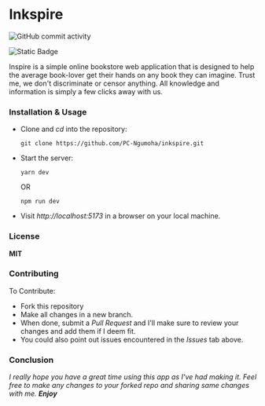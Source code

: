 # Inkspire
![GitHub commit activity](https://img.shields.io/github/commit-activity/w/https%3A%2F%2Fgithub.com%2FPC-Ngumoha/https%3A%2F%2Fgithub.com%2FPC-Ngumoha%2Finkspire)

![Static Badge](https://img.shields.io/badge/:built_with_React.js_and_SASS)



Inspire is a simple online bookstore web application that is designed to help the average book-lover get their hands on any book they can imagine. Trust me, we don't discriminate or censor anything. All knowledge and information is simply a few clicks away with us.

### Installation & Usage

- Clone and _cd_ into the repository:
  ```
  git clone https://github.com/PC-Ngumoha/inkspire.git
  ```

- Start the server:
  ```
  yarn dev
  ```
  OR
  ```
  npm run dev
  ```

- Visit _http://localhost:5173_ in a browser on your local machine.

### License
**MIT**

### Contributing
To Contribute:
- Fork this repository
- Make all changes in a new branch.
- When done, submit a _Pull Request_ and I'll make sure to review your changes and add them if I deem fit.
- You could also point out issues encountered in the _Issues_ tab above.

### Conclusion
_I really hope you have a great time using this app as I've had making it. Feel free to make any changes to your forked repo and sharing same changes with me. **Enjoy**_